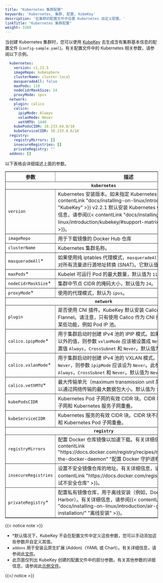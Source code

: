 ```yaml
---
title: "Kubernetes 集群配置"
keywords: 'Kubernetes, 集群, 配置, KubeKey'
description: '在集群的配置文件中设置 Kubernetes 自定义配置。'
linkTitle: "Kubernetes 集群配置"
weight: 3160
---
```


当创建 Kubernetes 集群时，您可以使用 [KubeKey](../kubekey/) 去生成含有集群基本信息的配置文件 (`config-sample.yaml`)。有关配置文件中的 Kubernetes 相关参数，请参阅以下示例。

```yaml
  kubernetes:
    version: v1.21.5
    imageRepo: kubesphere
    clusterName: cluster.local
    masqueradeAll: false
    maxPods: 110
    nodeCidrMaskSize: 24
    proxyMode: ipvs
  network:
    plugin: calico
    calico:
      ipipMode: Always
      vxlanMode: Never
      vethMTU: 1440
    kubePodsCIDR: 10.233.64.0/18
    kubeServiceCIDR: 10.233.0.0/18
  registry:
    registryMirrors: []
    insecureRegistries: []
    privateRegistry: ""
  addons: []
```

以下表格会详细描述上面的参数。

  <table border="1">
   <tbody>
   <tr>
     <th width='140'>参数</th>
     <th>描述</th>
   </tr>
   <tr>
     <th colSpan='2'><code>kubernetes</code></th>
   </tr>
   <tr>
     <td><code>version</code></td>
     <td>Kubernetes 安装版本。如未指定 Kubernetes 版本，{{< contentLink "docs/installing-on-linux/introduction/kubekey" "KubeKey" >}} v2.2.1 默认安装 Kubernetes v1.23.7。有关更多信息，请参阅{{< contentLink "docs/installing-on-linux/introduction/kubekey/#support-matrix" "支持矩阵" >}}。</td>
   </tr>
   <tr>
     <td><code>imageRepo</code></td>
     <td>用于下载镜像的 Docker Hub 仓库</td>
   </tr>
   <tr>
     <td><code>clusterName</code></td>
     <td>Kubernetes 集群名称。</td>
   </tr>
   <tr>
     <td><code>masqueradeAll</code>*</td>
       <td>如果使用纯 iptables 代理模式，<code>masqueradeAll</code> 即让 kube-proxy 对所有流量进行源地址转换 (SNAT)。它默认值为 <code>false</code>。</td>
   </tr>
   <tr>
     <td><code>maxPods</code>*</td>
     <td>Kubelet 可运行 Pod 的最大数量，默认值为 <code>110</code>。</td>
   </tr>
   <tr>
     <td><code>nodeCidrMaskSize</code>*</td>
     <td>集群中节点 CIDR 的掩码大小，默认值为 <code>24</code>。</td>
   </tr>
   <tr>
     <td><code>proxyMode</code>*</td>
     <td>使用的代理模式，默认为 <code>ipvs</code>。</td>
   </tr>
   <tr>
     <th colSpan='2'><code>network</code></th>
   </tr>
   <tr>
     <td><code>plugin</code></td>
     <td>是否使用 CNI 插件。KubeKey 默认安装 Calico，您也可以指定为 Flannel。请注意，只有使用 Calico 作为 CNI 插件时，才能使用某些功能，例如 Pod IP 池。</td>
   </tr>
   <tr>
     <td><code>calico.ipipMode</code>*</td>
       <td>用于集群启动时创建 IPv4 池的 IPIP 模式。如果值设置除 <code>Never</code> 以外的值，则参数 <code>vxlanMode</code> 应该被设置成 <code>Never</code>。此参数允许设置值 <code>Always</code>，<code>CrossSubnet</code> 和 <code>Never</code>。默认值为 <code>Always</code>。
       </td>
   </tr>
   <tr>
     <td><code>calico.vxlanMode</code>*</td>
       <td>用于集群启动时创建 IPv4 池的 VXLAN 模式。如果该值不设为 <code>Never</code>，则参数 <code>ipipMode</code> 应该设为 <code>Never</code>。此参数允许设置值 <code>Always</code>，<code>CrossSubnet</code> 和 <code>Never</code>。默认值为 <code>Never</code>。</td>
   </tr>
   <tr>
     <td><code>calico.vethMTU</code>*</td>
     <td>最大传输单元（maximum transmission unit 简称 MTU）设置可以通过网络传输的最大数据包大小。默认值为 <code>1440</code>。</td>
   </tr>
   <tr>
     <td><code>kubePodsCIDR</code></td>
     <td>Kubernetes Pod 子网的有效 CIDR 块。CIDR 块不应与您的节点子网和 Kubernetes 服务子网重叠。</td>
   </tr>
   <tr>
     <td><code>kubeServiceCIDR</code></td>
     <td>Kubernetes 服务的有效 CIDR 块。CIDR 块不应与您的节点子网和 Kubernetes Pod 子网重叠。</td>
   </tr>
   <tr>
     <th colSpan='2'><code>registry</code></th>
   </tr>
   <tr>
     <td><code>registryMirrors</code></td>
     <td>配置 Docker 仓库镜像以加速下载。有关详细信息，请参阅{{< contentLink "https://docs.docker.com/registry/recipes/mirror/#configure-the-docker-daemon" "配置 Docker 守护进程" >}}。</td>
   </tr>
   <tr>
     <td><code>insecureRegistries</code></td>
     <td>设置不安全镜像仓库的地址。有关详细信息，请参阅{{< contentLink "https://docs.docker.com/registry/insecure/" "测试不安全仓库" >}}。</td>
   </tr>
   <tr>
     <td><code>privateRegistry</code>*</td>
     <td>配置私有镜像仓库，用于离线安装（例如，Docker 本地仓库或 Harbor）。有关详细信息，请参阅{{< contentLink "docs/installing-on-linux/introduction/air-gapped-installation/" "离线安装" >}}。</td>
   </tr> 
   </tbody>
   </table>




{{< notice note >}}

- \*默认情况下，KubeKey 不会在配置文件中定义这些参数，您可以手动添加这些参数并自定义其值。
- `addons` 用于安装云原生扩展 (Addon)（YAML 或 Chart）。有关详细信息，请参阅此[文件](https://github.com/kubesphere/kubekey/blob/release-1.2/docs/addons.md)。
- 此页面仅列出 KubeKey 创建的配置文件中的部分参数。有关其他参数的详细信息，请参阅此[示例文件](https://github.com/kubesphere/kubekey/blob/release-1.2/docs/config-example.md)。

{{</ notice >}} 

